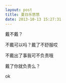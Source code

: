 ```yaml
---
layout: post
title: 夏日乐悠悠
date: 2013-10-13 15:27:31
---
```


戴不戴？

不戴可以吗？戴了不舒服哎

不戴出了事我可不负责哦

戴了你就负责么？

ok
